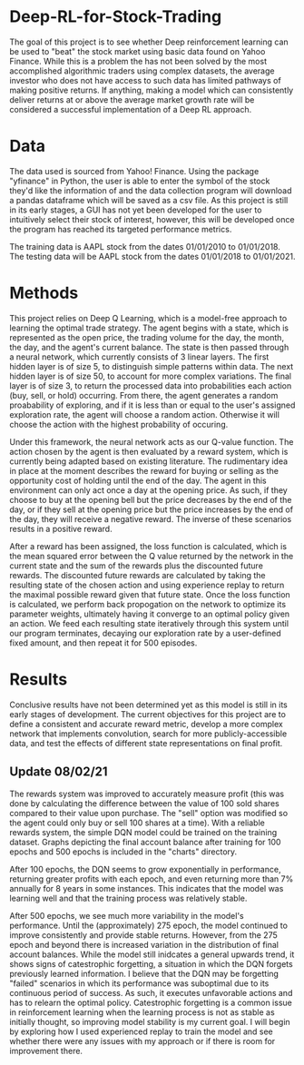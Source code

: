 # Deep-RL-for-Stock-Trading
The goal of this project is to see whether Deep reinforcement learning can be used to "beat" the stock market using basic data found on Yahoo Finance. While this is a problem the has not been solved by the most accomplished algorithmic traders using complex datasets, the average investor who does not have access to such data has limited pathways of making positive returns. If anything, making a model which can consistently deliver returns at or above the average market growth rate will be considered a successful implementation of a Deep RL approach.

# Data
The data used is sourced from Yahoo! Finance. Using the package "yfinance" in Python, the user is able to enter the symbol of the stock they'd like the information of and the data collection program will download a pandas dataframe which will be saved as a csv file. As this project is still in its early stages, a GUI has not yet been developed for the user to intuitively select their stock of interest, however, this will be developed once the program has reached its targeted performance metrics.

The training data is AAPL stock from the dates 01/01/2010 to 01/01/2018. The testing data will be AAPL stock from the dates 01/01/2018 to 01/01/2021.

# Methods
This project relies on Deep Q Learning, which is a model-free approach to learning the optimal trade strategy. The agent begins with a state, which is represented as the open price, the trading volume for the day, the month, the day, and the agent's current balance. The state is then passed through a neural network, which currently consists of 3 linear layers. The first hidden layer is of size 5, to distinguish simple patterns within data. The next hidden layer is of size 50, to account for more complex variations. The final layer is of size 3, to return the processed data into probabilities each action (buy, sell, or hold) occurring. From there, the agent generates a random proabability of exploring, and if it is less than or equal to the user's assigned exploration rate, the agent will choose a random action. Otherwise it will choose the action with the highest probability of occuring. 

Under this framework, the neural network acts as our Q-value function. The action chosen by the agent is then evaluated by a reward system, which is currently being adapted based on existing literature. The rudimentary idea in place at the moment describes the reward for buying or selling as the opportunity cost of holding until the end of the day. The agent in this environment can only act once a day at the opening price. As such, if they choose to buy at the opening bell but the price decreases by the end of the day, or if they sell at the opening price but the price increases by the end of the day, they will receive a negative reward. The inverse of these scenarios results in a positive reward.

After a reward has been assigned, the loss function is calculated, which is the mean squared error between the Q value returned by the network in the current state and the sum of the rewards plus the discounted future rewards. The discounted future rewards are calculated by taking the resulting state of the chosen action and using experience replay to return the maximal possible reward given that future state. Once the loss function is calculated, we perform back propogation on the network to optimize its parameter weights, ultimately having it converge to an optimal policy given an action. We feed each resulting state iteratively through this system until our program terminates, decaying our exploration rate by a user-defined fixed amount, and then repeat it for 500 episodes.

# Results
Conclusive results have not been determined yet as this model is still in its early stages of development. The current objectives for this project are to define a consistent and accurate reward metric, develop a more complex network that implements convolution, search for more publicly-accessible data, and test the effects of different state representations on final profit.

## Update 08/02/21
The rewards system was improved to accurately measure profit (this was done by calculating the difference between the value of 100 sold shares compared to their value upon purchase. The "sell" option was modified so the agent could only buy or sell 100 shares at a time). With a reliable rewards system, the simple DQN model could be trained on the training dataset. Graphs depicting the final account balance after training for 100 epochs and 500 epochs is included in the "charts" directory. 

After 100 epochs, the DQN seems to grow exponentially in performance, returning greater profits with each epoch, and even returning more than 7% annually for 8 years in some instances. This indicates that the model was learning well and that the training process was relatively stable.

After 500 epochs, we see much more variability in the model's performance. Until the (approximately) 275 epoch, the model continued to improve consistently and provide stable returns. However, from the 275 epoch and beyond there is increased variation in the distribution of final account balances. While the model still inidcates a general upwards trend, it shows signs of catestrophic forgetting, a situation in which the DQN forgets previously learned information. I believe that the DQN may be forgetting "failed" scenarios in which its performance was suboptimal due to its continuous period of success. As such, it executes unfavorable actions and has to relearn the optimal policy. Catestrophic forgetting is a common issue in reinforcement learning when the learning process is not as stable as initially thought, so improving model stability is my current goal. I will begin by exploring how I used experienced replay to train the model and see whether there were any issues with my approach or if there is room for improvement there.

